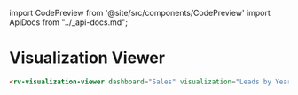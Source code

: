 import CodePreview from '@site/src/components/CodePreview'
import ApiDocs from "../_api-docs.md";

# Visualization Viewer

<CodePreview previewHeight="600" sourceOpen="true">

```html
<rv-visualization-viewer dashboard="Sales" visualization="Leads by Year"></rv-visualization-viewer>
```

</CodePreview>

<ApiDocs path="visualization-viewer/visualization-viewer.component.ts" />